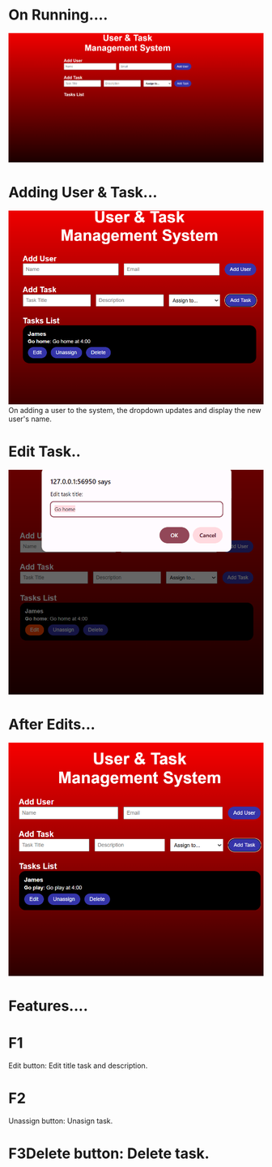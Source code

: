 # On Running....
![Run](<./images/Screenshot 2025-05-23 163222.png>)
# Adding User & Task...
![alt text](<./images/Screenshot 2025-05-23 163633.png>)
On adding a user to the system, the dropdown updates and display the new user's name. 
# Edit Task..
![alt text](<./images/Screenshot 2025-05-23 164044.png>)
# After Edits...
![alt text](<./images/Screenshot 2025-05-23 164239.png>)
# Features....
# F1
Edit button: Edit title task and description.
# F2 
Unassign button: Unasign task.
# F3Delete button: Delete task.
